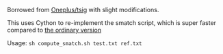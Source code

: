 Borrowed from [Oneplus/tsig](https://github.com/Oneplus/tsig/tree/master/sig_aligner/smatch) with slight modifications.

This uses Cython to re-implement the smatch script, which is super faster compared to [the ordinary version](https://github.com/snowblink14/smatch)


Usage: `sh compute_smatch.sh test.txt ref.txt`